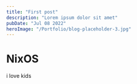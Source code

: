 ```yaml
---
title: "First post"
description: "Lorem ipsum dolor sit amet"
pubDate: "Jul 08 2022"
heroImage: "/Portfolio/blog-placeholder-3.jpg"
---
```


# NixOS

i love kids
